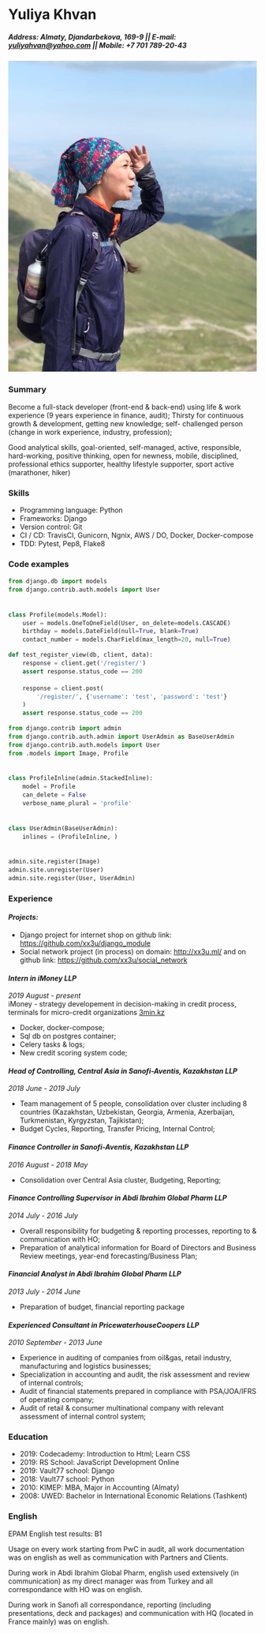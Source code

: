 # Yuliya Khvan

##### Address: Almaty, Djandarbekova, 169-9 || E-mail: yuliyahvan@yahoo.com || Mobile: +7 701 789-20-43

![Image](my_image.jpg)

### Summary
Become a full-stack developer (front-end & back-end) using life & work experience (9 years experience in finance, audit); 
Thirsty for continuous growth & development, getting new knowledge; self- challenged person (change in work experience, industry, profession); 

Good analytical skills, goal-oriented, self-managed, active, responsible, hard-working, positive thinking, open for newness, mobile, disciplined, professional ethics supporter, healthy lifestyle supporter, sport active (marathoner, hiker)

### Skills
* Programming language: Python
* Frameworks: Django
* Version control: Git
* CI / CD: TravisCI, Gunicorn, Ngnix, AWS / DO, Docker, Docker-compose
* TDD: Pytest, Pep8, Flake8

### Code examples
```python
from django.db import models
from django.contrib.auth.models import User


class Profile(models.Model):
    user = models.OneToOneField(User, on_delete=models.CASCADE)
    birthday = models.DateField(null=True, blank=True)
    contact_number = models.CharField(max_length=20, null=True)
```
```python
def test_register_view(db, client, data):
    response = client.get('/register/')
    assert response.status_code == 200

    response = client.post(
        '/register/', {'username': 'test', 'password': 'test'}
    )
    assert response.status_code == 200
```
```python
from django.contrib import admin
from django.contrib.auth.admin import UserAdmin as BaseUserAdmin
from django.contrib.auth.models import User
from .models import Image, Profile


class ProfileInline(admin.StackedInline):
    model = Profile
    can_delete = False
    verbose_name_plural = 'profile'


class UserAdmin(BaseUserAdmin):
    inlines = (ProfileInline, )


admin.site.register(Image)
admin.site.unregister(User)
admin.site.register(User, UserAdmin)
```

### Experience
#### *Projects:*
* Django project for internet shop on github link: https://github.com/xx3u/django_module
* Social network project (in process) on domain: http://xx3u.ml/ and on github link: https://github.com/xx3u/social_network

#### *Intern in iMoney LLP*
*2019 August - present*   
iMoney - strategy developement in decision-making in credit process, terminals for micro-credit organizations [3min.kz](https://3min.kz/)
- Docker, docker-compose; 
- Sql db on postgres container; 
- Celery tasks & logs;
- New credit scoring system code;

#### *Head of Controlling, Central Asia in Sanofi-Aventis, Kazakhstan LLP*
*2018 June - 2019 July*
- Team management of 5 people, consolidation over cluster including 8 countries (Kazakhstan, Uzbekistan, Georgia, Armenia, Azerbaijan, Turkmenistan, Kyrgyzstan, Tajikistan);
- Budget Cycles, Reporting, Transfer Pricing, Internal Control;

#### *Finance Controller in Sanofi-Aventis, Kazakhstan LLP*
*2016 August - 2018 May*
- Consolidation over Central Asia cluster, Budgeting, Reporting;

#### *Finance Controlling Supervisor in Abdi Ibrahim Global Pharm LLP*
*2014 July - 2016 July*
- Overall responsibility for budgeting & reporting processes, reporting to & communication with HO;
- Preparation of analytical information for Board of Directors and Business Review meetings, year-end forecasting/Business Plan;

#### *Financial Analyst in Abdi Ibrahim Global Pharm LLP*
*2013 July - 2014 June*
- Preparation of budget, financial reporting package

#### *Experienced Consultant in PricewaterhouseCoopers LLP*
*2010 September - 2013 June*
- Experience in auditing of companies from oil&gas, retail industry, manufacturing and logistics businesses;
- Specialization in accounting and audit, the risk assessment and review of internal controls;
- Audit of financial statements prepared in compliance with PSA/JOA/IFRS of operating company;
- Audit of retail & consumer multinational company with relevant assessment of internal control system;

### Education
- 2019: Codecademy: Introduction to Html; Learn CSS
- 2019: RS School: JavaScript Development Online
- 2019: Vault77 school: Django
- 2018: Vault77 school: Python
- 2010: KIMEP: MBA, Major in Accounting (Almaty)
- 2008: UWED: Bachelor in International Economic Relations (Tashkent)


### English
EPAM English test results: B1

Usage on every work starting from PwC in audit, all work documentation was on english as well as communication with Partners and Clients. 

During work in Abdi Ibrahim Global Pharm, english used extensively (in communication) as my direct manager was from Turkey and all correspondance with HO was on english.

During work in Sanofi all correspondance, reporting (including presentations, deck and packages) and communication with HQ (located in France mainly) was on english. 
